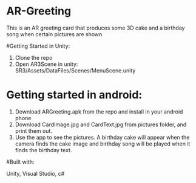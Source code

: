 # AR-Greeting
This is an AR greeting card that produces some 3D cake and a birthday song when certain pictures are shown

#Getting Started in Unity:
1. Clone the repo 
2. Open AR3Scene in unity: SR3/Assets/DataFiles/Scenes/MenuScene.unity

# Getting started in android:
1. Download ARGreeting.apk from the repo and install in your android phone
2. Download CardImage.jpg and CardText.jpg from pictures folder, and print them out. 
3. Use the app to see the pictures. A  birthday cake will appear when the camera finds the cake image and birthday song will be played when it finds the birthday text.

#Built with:

Unity, Visual Studio, c#
